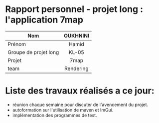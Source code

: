 # Rapport personnel - projet long : l'application 7map

| Nom                   | OUKHNINI  | 
| --------------------- | :-------: | 
| Prénom                | Hamid     | 
| Groupe de projet long |   KL-05   | 
| Projet                |   7map    | 
| team                  | Rendering | 

# Liste des travaux réalisés a ce jour:
  - réunion chaque semaine pour discuter de l'avencement du projet.
  - autoformation sur l'utilisation de maven et ImGui.
  - implémentation des programmes de test.
